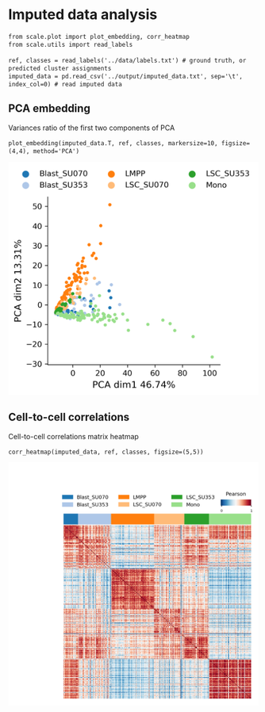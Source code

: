 # Imputed data analysis

    from scale.plot import plot_embedding, corr_heatmap
    from scale.utils import read_labels
    
    ref, classes = read_labels('../data/labels.txt') # ground truth, or predicted cluster assignments
    imputed_data = pd.read_csv('../output/imputed_data.txt', sep='\t', index_col=0) # read imputed data

## PCA embedding
Variances ratio of the first two components of PCA

    plot_embedding(imputed_data.T, ref, classes, markersize=10, figsize=(4,4), method='PCA')
![PCA ratio](pca_embedding.png)

## Cell-to-cell correlations
Cell-to-cell correlations matrix heatmap

    corr_heatmap(imputed_data, ref, classes, figsize=(5,5))
![corr_heatmap](corr_heatmap.png)
